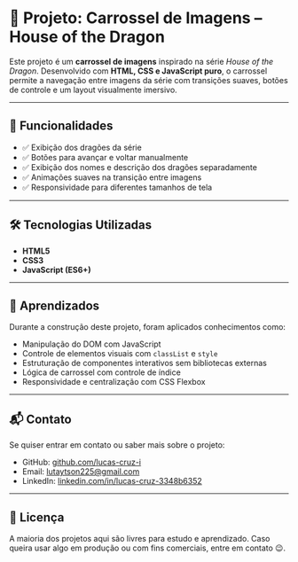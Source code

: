 # 🐉 Projeto: Carrossel de Imagens – House of the Dragon

Este projeto é um **carrossel de imagens** inspirado na série *House of the Dragon*. Desenvolvido com **HTML, CSS e JavaScript puro**, o carrossel permite a navegação entre imagens da série com transições suaves, botões de controle e um layout visualmente imersivo.

---

## 📁 Funcionalidades

- ✅ Exibição dos dragões da série
- ✅ Botões para avançar e voltar manualmente
- ✅ Exibição dos nomes e descrição dos dragões separadamente
- ✅ Animações suaves na transição entre imagens
- ✅ Responsividade para diferentes tamanhos de tela

---

## 🛠️ Tecnologias Utilizadas

- **HTML5**
- **CSS3**
- **JavaScript (ES6+)**

---

## 🧠 Aprendizados

Durante a construção deste projeto, foram aplicados conhecimentos como:

- Manipulação do DOM com JavaScript
- Controle de elementos visuais com `classList` e `style`
- Estruturação de componentes interativos sem bibliotecas externas
- Lógica de carrossel com controle de índice
- Responsividade e centralização com CSS Flexbox

---

## 📬 Contato

Se quiser entrar em contato ou saber mais sobre o projeto:

- GitHub: [github.com/lucas-cruz-i](https://github.com/lucas-cruz-i)
- Email: lutaytson225@gmail.com
- LinkedIn: [linkedin.com/in/lucas-cruz-3348b6352](https://www.linkedin.com/in/lucas-cruz-3348b6352/?originalSubdomain=br)

---

## 📄 Licença

A maioria dos projetos aqui são livres para estudo e aprendizado. Caso queira usar algo em produção ou com fins comerciais, entre em contato 😉.
